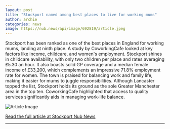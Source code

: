 ```yaml
---
layout: post
title: "Stockport named among best places to live for working mums"
author: archie
categories: news
image: https://nub.news/api/image/692819/article.jpeg
---
```

Stockport has been ranked as one of the best places in England for working mums, landing at ninth place. A study by CoworkingCafe looked at key factors like income, childcare, and women's employment. Stockport shines in childcare availability, with only two children per place and rates averaging £5.30 an hour. It also boasts solid GP coverage and a median female income of £33,200, which complements an impressive 71.8% employment rate for women. The town is praised for balancing work and family life, making it easier for mums to juggle responsibilities. Although Lancaster topped the list, Stockport holds its ground as the sole Greater Manchester area in the top ten. CoworkingCafe highlighted that access to quality services significantly aids in managing work-life balance.

![Article Image](https://nub.news/api/image/692819/article.jpeg)

[Read the full article at Stockport Nub News](https://stockport.nub.news/news/local-news/stockport-named-among-best-locations-to-live-for-working-mums-272425)

---
